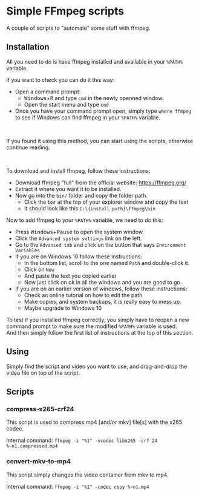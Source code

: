 # Simple FFmpeg scripts

A couple of scripts to "automate" some stuff with ffmpeg.

## Installation

All you need to do is have ffmpeg installed and available in your `%PATH%` variable.

If you want to check you can do it this way:
* Open a command prompt:
  * <kbd>Windows</kbd>+<kbd>R</kbd> and type `cmd` in the newly openned window.
  * Open the start menu and type `cmd`
* Once you have your command prompt open, simply type `where ffmpeg` to see if Windows can find ffmpeg in your `%PATH%` variable.

<br>

If you found it using this method, you can start using the scripts, otherwise continue reading.

<br>

To download and install ffmpeg, follow these instructions:
* Download ffmpeg "full" from the official website: https://ffmpeg.org/
* Extract it where you want it to be installed.
* Now go into the `bin/` folder and copy the folder path.
  * Click the bar at the top of your explorer window and copy the text
  * It should look like this `C:\{install-path}\ffmpeg\bin`

Now to add ffmpeg to your `%PATH%` variable, we need to do this:
* Press <kbd>Windows</kbd>+<kbd>Pause</kbd> to open the system window.
* Click the `Advanced system settings` link on the left.
* Go to the `Advanced tab` and click on the button that says `Environment Variables`
* If you are on Windows 10 follow these instructions:
  * In the bottom list, scroll to the one named `Path` and double-click it.
  * Click on `New`
  * And paste the text you copied earlier
  * Now just click on ok in all the windows and you are good to go.
* If you are on an earlier version of windows, follow these instructions:
  * Check an online tutorial on how to edit the path
  * Make copies, and system backups, it is really easy to mess up.
  * Maybe upgrade to Windows 10

To test if you installed ffmpeg correctly, you simply have to reopen a new command prompt to make sure the modified `%PATH%` variable is used.<br>
And then simply follow the first list of instructions at the top of this section.

## Using

Simply find the script and video you want to use, and drag-and-drop the video file on top of the script.


## Scripts

### compress-x265-crf24

This script is used to compress mp4 [and/or mkv] file[s] with the x265 codec.

Internal command: `ffmpeg -i "%1" -vcodec libx265 -crf 24 %~n1.compressed.mp4`

### convert-mkv-to-mp4

This script simply changes the video container from mkv to mp4.

Internal command: `ffmpeg -i "%1" -codec copy %~n1.mp4`
